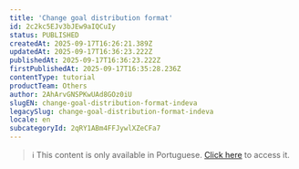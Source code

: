 ```yaml
---
title: 'Change goal distribution format'
id: 2c2kc5EJv3bJEw9aIQCuIy
status: PUBLISHED
createdAt: 2025-09-17T16:26:21.389Z
updatedAt: 2025-09-17T16:36:23.222Z
publishedAt: 2025-09-17T16:36:23.222Z
firstPublishedAt: 2025-09-17T16:35:28.236Z
contentType: tutorial
productTeam: Others
author: 2AhArvGNSPKwUAd8GOz0iU
slugEN: change-goal-distribution-format-indeva
legacySlug: change-goal-distribution-format-indeva
locale: en
subcategoryId: 2qRY1ABm4FFJywlXZeCFa7
---
```


> ℹ️ This content is only available in Portuguese. [Click here](/pt/tutorial/alterar-formato-de-distribuicao-da-meta-indeva--2c2kc5EJv3bJEw9aIQCuIy) to access it.
